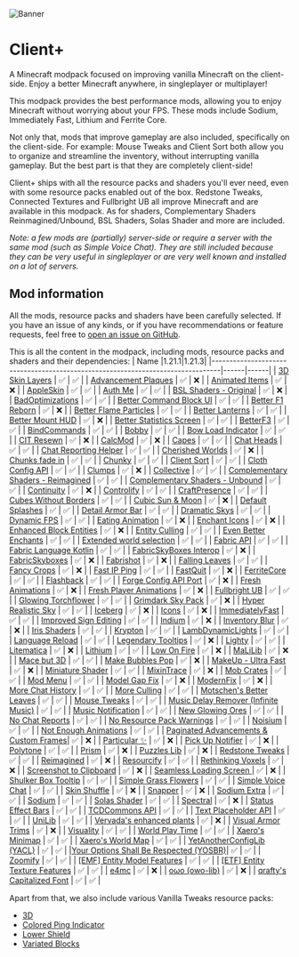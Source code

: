 ![Banner](https://github.com/Thijzert123/client-plus/blob/main/images/banner.png?raw=true)
# Client+
A Minecraft modpack focused on improving vanilla Minecraft on the client-side. Enjoy a better Minecraft anywhere, in singleplayer or multiplayer!

This modpack provides the best performance mods, allowing you to enjoy Minecraft without worrying about your FPS. These mods include Sodium, Immediately Fast, Lithium and Ferrite Core.

Not only that, mods that improve gameplay are also included, specifically on the client-side. For example: Mouse Tweaks and Client Sort both allow you to organize and streamline the inventory, without interrupting vanilla gameplay. But the best part is that they are completely client-side!

Client+ ships with all the resource packs and shaders you'll ever need, even with some resource packs enabled out of the box. Redstone Tweaks, Connected Textures and Fullbright UB all improve Minecraft and are available in this modpack. As for shaders, Complementary Shaders Reinmagined/Unbound, BSL Shaders, Solas Shader and more are included.

_Note: a few mods are (partially) server-side or require a server with the same mod (such as Simple Voice Chat). They are still included because they can be very useful in singleplayer or are very well known and installed on a lot of servers._

## Mod information
All the mods, resource packs and shaders have been carefully selected. If you have an issue of any kinds, or if you have recommendations or feature requests, feel free to [open an issue on GitHub](https://github.com/Thijzert123/client-plus/issues).

This is all the content in the modpack, including mods, resource packs and shaders and their dependencies:
|                                      Name                                      |1.21.1|1.21.3|
|--------------------------------------------------------------------------------|------|------|
|             [3D Skin Layers](https://modrinth.com/project/zV5r3pPn)            |   ✅  |   ✅  |
|          [Advancement Plaques](https://modrinth.com/project/9NM0dXub)          |   ✅  |   ❌  |
|             [Animated Items](https://modrinth.com/project/uBBepXuH)            |   ✅  |   ❌  |
|               [AppleSkin](https://modrinth.com/project/EsAfCjCV)               |   ✅  |   ✅  |
|                [Auth Me](https://modrinth.com/project/yjgIrBjZ)                |   ✅  |   ✅  |
|         [BSL Shaders - Original](https://modrinth.com/project/Q1vvjJYV)        |   ✅  |   ❌  |
|            [BadOptimizations](https://modrinth.com/project/g96Z4WVZ)           |   ✅  |   ✅  |
|        [Better Command Block UI](https://modrinth.com/project/8iQcgjQ2)        |   ✅  |   ✅  |
|            [Better F1 Reborn](https://modrinth.com/project/2JIeCmxb)           |   ✅  |   ❌  |
|         [Better Flame Particles](https://modrinth.com/project/ivUZsvzp)        |   ✅  |   ✅  |
|            [Better Lanterns](https://modrinth.com/project/PGGrfcvL)            |   ✅  |   ✅  |
|            [Better Mount HUD](https://modrinth.com/project/kqJFAPU9)           |   ✅  |   ❌  |
|        [Better Statistics Screen](https://modrinth.com/project/n6PXGAoM)       |   ✅  |   ✅  |
|                [BetterF3](https://modrinth.com/project/8shC1gFX)               |   ✅  |   ✅  |
|              [BindCommands](https://modrinth.com/project/WeytAdLH)             |   ✅  |   ✅  |
|                 [Bobby](https://modrinth.com/project/M08ruV16)                 |   ✅  |   ✅  |
|           [Bow Load Indicator](https://modrinth.com/project/dj5wVJsq)          |   ✅  |   ✅  |
|               [CIT Resewn](https://modrinth.com/project/otVJckYQ)              |   ✅  |   ❌  |
|                [CalcMod](https://modrinth.com/project/XoHTb2Ap)                |   ✅  |   ❌  |
|                 [Capes](https://modrinth.com/project/89Wsn8GD)                 |   ✅  |   ✅  |
|               [Chat Heads](https://modrinth.com/project/Wb5oqrBJ)              |   ✅  |   ✅  |
|         [Chat Reporting Helper](https://modrinth.com/project/tN4E9NfV)         |   ✅  |   ✅  |
|            [Cherished Worlds](https://modrinth.com/project/3azQ6p0W)           |   ✅  |   ❌  |
|             [Chunks fade in](https://modrinth.com/project/JaNmzvA8)            |   ✅  |   ✅  |
|                 [Chunky](https://modrinth.com/project/fALzjamp)                |   ✅  |   ✅  |
|              [Client Sort](https://modrinth.com/project/K0AkAin6)              |   ✅  |   ✅  |
|            [Cloth Config API](https://modrinth.com/project/9s6osm5g)           |   ✅  |   ✅  |
|                 [Clumps](https://modrinth.com/project/Wnxd13zP)                |   ✅  |   ❌  |
|               [Collective](https://modrinth.com/project/e0M1UDsY)              |   ✅  |   ✅  |
|   [Complementary Shaders - Reimagined](https://modrinth.com/project/HVnmMxH1)  |   ✅  |   ✅  |
|    [Complementary Shaders - Unbound](https://modrinth.com/project/R6NEzAwj)    |   ✅  |   ✅  |
|               [Continuity](https://modrinth.com/project/1IjD5062)              |   ✅  |   ❌  |
|               [Controlify](https://modrinth.com/project/DOUdJVEm)              |   ✅  |   ✅  |
|             [CraftPresence](https://modrinth.com/project/DFqQfIBR)             |   ✅  |   ✅  |
|         [Cubes Without Borders](https://modrinth.com/project/ETlrkaYF)         |   ✅  |   ✅  |
|            [Cubic Sun & Moon](https://modrinth.com/project/g4bSYbrU)           |   ✅  |   ❌  |
|            [Default Splashes](https://modrinth.com/project/RMESe7qr)           |   ✅  |   ✅  |
|            [Detail Armor Bar](https://modrinth.com/project/hAt6ty93)           |   ✅  |   ✅  |
|             [Dramatic Skys](https://modrinth.com/project/2YyNMled)             |   ✅  |   ✅  |
|              [Dynamic FPS](https://modrinth.com/project/LQ3K71Q1)              |   ✅  |   ✅  |
|            [Eating Animation](https://modrinth.com/project/rUgZvGzi)           |   ✅  |   ❌  |
|             [Enchant Icons](https://modrinth.com/project/6vhHOIKw)             |   ✅  |   ❌  |
|        [Enhanced Block Entities](https://modrinth.com/project/OVuFYfre)        |   ✅  |   ❌  |
|             [Entity Culling](https://modrinth.com/project/NNAgCjsB)            |   ✅  |   ✅  |
|          [Even Better Enchants](https://modrinth.com/project/6udpuGCH)         |   ✅  |   ✅  |
|        [Extended world selection](https://modrinth.com/project/hejbH2cH)       |   ✅  |   ✅  |
|               [Fabric API](https://modrinth.com/project/P7dR8mSH)              |   ✅  |   ✅  |
|         [Fabric Language Kotlin](https://modrinth.com/project/Ha28R6CL)        |   ✅  |   ✅  |
|         [FabricSkyBoxes Interop](https://modrinth.com/project/HpdHOPOp)        |   ✅  |   ❌  |
|             [FabricSkyboxes](https://modrinth.com/project/YBz7DOs8)            |   ✅  |   ❌  |
|               [Fabrishot](https://modrinth.com/project/3qsfQtE9)               |   ✅  |   ❌  |
|             [Falling Leaves](https://modrinth.com/project/WhbRG4iK)            |   ✅  |   ✅  |
|              [Fancy Crops](https://modrinth.com/project/UGEVQ6t9)              |   ✅  |   ❌  |
|              [Fast IP Ping](https://modrinth.com/project/9mtu0sUO)             |   ✅  |   ✅  |
|                [FastQuit](https://modrinth.com/project/x1hIzbuY)               |   ✅  |   ❌  |
|              [FerriteCore](https://modrinth.com/project/uXXizFIs)              |   ✅  |   ✅  |
|               [Flashback](https://modrinth.com/project/4das1Fjq)               |   ✅  |   ✅  |
|         [Forge Config API Port](https://modrinth.com/project/ohNO6lps)         |   ✅  |   ❌  |
|            [Fresh Animations](https://modrinth.com/project/50dA9Sha)           |   ✅  |   ❌  |
|        [Fresh Player Animations](https://modrinth.com/project/uYE6VsYf)        |   ✅  |   ❌  |
|             [Fullbright UB](https://modrinth.com/project/ItHr72Fy)             |   ✅  |   ✅  |
|          [Glowing Torchflower](https://modrinth.com/project/1S4LxcvL)          |   ✅  |   ✅  |
|           [Grimdark Sky Pack](https://modrinth.com/project/TzZ0IFZH)           |   ✅  |   ❌  |
|          [Hyper Realistic Sky](https://modrinth.com/project/PsMUgCo5)          |   ✅  |   ✅  |
|                [Iceberg](https://modrinth.com/project/5faXoLqX)                |   ✅  |   ❌  |
|                 [Icons](https://modrinth.com/project/O7z3QKAG)                 |   ✅  |   ❌  |
|            [ImmediatelyFast](https://modrinth.com/project/5ZwdcRci)            |   ✅  |   ✅  |
|         [Improved Sign Editing](https://modrinth.com/project/EWQifKYI)         |   ✅  |   ✅  |
|                 [Indium](https://modrinth.com/project/Orvt0mRa)                |   ✅  |   ❌  |
|             [Inventory Blur](https://modrinth.com/project/lTS6nyFs)            |   ✅  |   ❌  |
|              [Iris Shaders](https://modrinth.com/project/YL57xq9U)             |   ✅  |   ✅  |
|                [Krypton](https://modrinth.com/project/fQEb0iXm)                |   ✅  |   ✅  |
|           [LambDynamicLights](https://modrinth.com/project/yBW8D80W)           |   ✅  |   ✅  |
|            [Language Reload](https://modrinth.com/project/uLbm7CG6)            |   ✅  |   ✅  |
|           [Legendary Tooltips](https://modrinth.com/project/atHH8NyV)          |   ✅  |   ❌  |
|                 [Lighty](https://modrinth.com/project/yjvKidNM)                |   ✅  |   ✅  |
|               [Litematica](https://modrinth.com/project/bEpr0Arc)              |   ✅  |   ❌  |
|                [Lithium](https://modrinth.com/project/gvQqBUqZ)                |   ✅  |   ✅  |
|              [Low On Fire](https://modrinth.com/project/RRxvWKNC)              |   ✅  |   ❌  |
|                [MaLiLib](https://modrinth.com/project/GcWjdA9I)                |   ✅  |   ❌  |
|              [Mace but 3D](https://modrinth.com/project/6LzngQIs)              |   ✅  |   ✅  |
|            [Make Bubbles Pop](https://modrinth.com/project/gPCdW0Wr)           |   ✅  |   ❌  |
|          [MakeUp - Ultra Fast](https://modrinth.com/project/izsIPI7a)          |   ✅  |   ❌  |
|            [Miniature Shader](https://modrinth.com/project/UaS8ROxa)           |   ✅  |   ✅  |
|               [MixinTrace](https://modrinth.com/project/sGmHWmeL)              |   ✅  |   ❌  |
|               [Mob Crates](https://modrinth.com/project/bYcjtBki)              |   ✅  |   ✅  |
|                [Mod Menu](https://modrinth.com/project/mOgUt4GM)               |   ✅  |   ✅  |
|             [Model Gap Fix](https://modrinth.com/project/QdG47OkI)             |   ✅  |   ❌  |
|               [ModernFix](https://modrinth.com/project/nmDcB62a)               |   ✅  |   ❌  |
|           [More Chat History](https://modrinth.com/project/8qkXwOnk)           |   ✅  |   ✅  |
|              [More Culling](https://modrinth.com/project/51shyZVL)             |   ✅  |   ✅  |
|        [Motschen's Better Leaves](https://modrinth.com/project/uvpymuxq)       |   ✅  |   ✅  |
|              [Mouse Tweaks](https://modrinth.com/project/aC3cM3Vq)             |   ✅  |   ✅  |
|  [Music Delay Remover (Infinite Music)](https://modrinth.com/project/OJLdOa8k) |   ✅  |   ✅  |
|           [Music Notification](https://modrinth.com/project/A4YQgwzz)          |   ✅  |   ✅  |
|            [New Glowing Ores](https://modrinth.com/project/oL18adaQ)           |   ✅  |   ✅  |
|            [No Chat Reports](https://modrinth.com/project/qQyHxfxd)            |   ✅  |   ✅  |
|       [No Resource Pack Warnings](https://modrinth.com/project/6xKUDQcB)       |   ✅  |   ✅  |
|                [Noisium](https://modrinth.com/project/KuNKN7d2)                |   ✅  |   ✅  |
|         [Not Enough Animations](https://modrinth.com/project/MPCX6s5C)         |   ✅  |   ✅  |
| [Paginated Advancements & Custom Frames](https://modrinth.com/project/pJogNFap)|   ✅  |   ❌  |
|              [Particular ✨](https://modrinth.com/project/B1CcCd9h)             |   ✅  |   ❌  |
|            [Pick Up Notifier](https://modrinth.com/project/ZX66K16c)           |   ✅  |   ❌  |
|                [Polytone](https://modrinth.com/project/3qAYkBMB)               |   ✅  |   ✅  |
|                 [Prism](https://modrinth.com/project/1OE8wbN0)                 |   ✅  |   ❌  |
|              [Puzzles Lib](https://modrinth.com/project/QAGBst4M)              |   ✅  |   ❌  |
|            [Redstone Tweaks](https://modrinth.com/project/RvfAlf4Z)            |   ✅  |   ✅  |
|               [Reimagined](https://modrinth.com/project/ta5dy0aA)              |   ✅  |   ❌  |
|               [Resourcify](https://modrinth.com/project/RLzHAoZe)              |   ✅  |   ✅  |
|           [Rethinking Voxels](https://modrinth.com/project/kmwfVOoi)           |   ✅  |   ❌  |
|        [Screenshot to Clipboard](https://modrinth.com/project/1KiJRrTg)        |   ✅  |   ❌  |
|        [Seamless Loading Screen ](https://modrinth.com/project/TyTPFOiF)       |   ✅  |   ❌  |
|          [Shulker Box Tooltip](https://modrinth.com/project/2M01OLQq)          |   ✅  |   ✅  |
|          [Simple Grass Flowers](https://modrinth.com/project/ti9KkMHm)         |   ✅  |   ✅  |
|           [Simple Voice Chat](https://modrinth.com/project/9eGKb6K1)           |   ✅  |   ✅  |
|              [Skin Shuffle](https://modrinth.com/project/3s19I5jr)             |   ✅  |   ❌  |
|                [Snapper](https://modrinth.com/project/MZQyESDC)                |   ✅  |   ❌  |
|              [Sodium Extra](https://modrinth.com/project/PtjYWJkn)             |   ✅  |   ✅  |
|                 [Sodium](https://modrinth.com/project/AANobbMI)                |   ✅  |   ✅  |
|              [Solas Shader](https://modrinth.com/project/EpQFjzrQ)             |   ✅  |   ✅  |
|                [Spectral](https://modrinth.com/project/vaaOMowT)               |   ✅  |   ❌  |
|           [Status Effect Bars](https://modrinth.com/project/x02cBj9Y)          |   ✅  |   ✅  |
|             [TCDCommons API](https://modrinth.com/project/Eldc1g37)            |   ✅  |   ✅  |
|          [Text Placeholder API](https://modrinth.com/project/eXts2L7r)         |   ✅  |   ✅  |
|                 [UniLib](https://modrinth.com/project/nT86WUER)                |   ✅  |   ✅  |
|       [Vervada's enhanced plants](https://modrinth.com/project/ghc0v6DT)       |   ✅  |   ❌  |
|           [Visual Armor Trims](https://modrinth.com/project/tPtjib62)          |   ✅  |   ❌  |
|               [Visuality](https://modrinth.com/project/rI0hvYcd)               |   ✅  |   ✅  |
|            [World Play Time](https://modrinth.com/project/YkKeggdl)            |   ✅  |   ✅  |
|            [Xaero's Minimap](https://modrinth.com/project/1bokaNcj)            |   ✅  |   ✅  |
|           [Xaero's World Map](https://modrinth.com/project/NcUtCpym)           |   ✅  |   ✅  |
|       [YetAnotherConfigLib (YACL)](https://modrinth.com/project/1eAoo2KR)      |   ✅  |   ✅  |
|[Your Options Shall Be Respected (YOSBR)](https://modrinth.com/project/WwbubTsV)|   ✅  |   ✅  |
|                [Zoomify](https://modrinth.com/project/w7ThoJFB)                |   ✅  |   ✅  |
|      [[EMF] Entity Model Features](https://modrinth.com/project/4I1XuqiY)      |   ✅  |   ✅  |
|     [[ETF] Entity Texture Features](https://modrinth.com/project/BVzZfTc1)     |   ✅  |   ✅  |
|                  [e4mc](https://modrinth.com/project/qANg5Jrr)                 |   ✅  |   ❌  |
|             [oωo (owo-lib)](https://modrinth.com/project/ccKDOlHs)             |   ✅  |   ❌  |
|       [qrafty's Capitalized Font](https://modrinth.com/project/FA4ebMMU)       |   ✅  |   ✅  |

Apart from that, we also include various Vanilla Tweaks resource packs:
- [3D](https://vanillatweaks.net/share/#i3k5KZ)
- [Colored Ping Indicator](https://vanillatweaks.net/share/#lz4EZp)
- [Lower Shield](https://vanillatweaks.net/share#dczqmI)
- [Variated Blocks](https://vanillatweaks.net/share#Oz7pBC)
